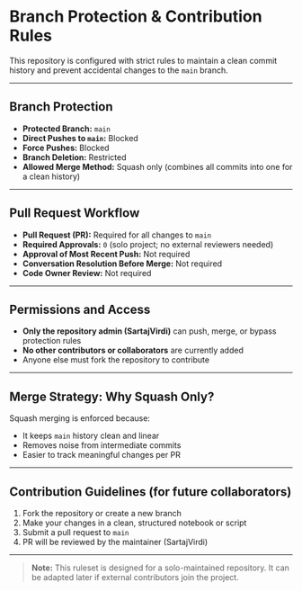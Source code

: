 # Branch Protection & Contribution Rules

This repository is configured with strict rules to maintain a clean commit history and prevent accidental changes to the `main` branch.

---

##  Branch Protection

- **Protected Branch:** `main`
- **Direct Pushes to `main`:** Blocked
- **Force Pushes:** Blocked
- **Branch Deletion:** Restricted
- **Allowed Merge Method:** Squash only (combines all commits into one for a clean history)

---

##  Pull Request Workflow

- **Pull Request (PR):** Required for all changes to `main`
- **Required Approvals:** `0` (solo project; no external reviewers needed)
- **Approval of Most Recent Push:** Not required
- **Conversation Resolution Before Merge:** Not required
- **Code Owner Review:** Not required

---

##  Permissions and Access

- **Only the repository admin (SartajVirdi)** can push, merge, or bypass protection rules
- **No other contributors or collaborators** are currently added
- Anyone else must fork the repository to contribute

---

##  Merge Strategy: Why Squash Only?

Squash merging is enforced because:
- It keeps `main` history clean and linear
- Removes noise from intermediate commits
- Easier to track meaningful changes per PR

---

##  Contribution Guidelines (for future collaborators)

1. Fork the repository or create a new branch
2. Make your changes in a clean, structured notebook or script
3. Submit a pull request to `main`
4. PR will be reviewed by the maintainer (SartajVirdi)

---

> **Note:** This ruleset is designed for a solo-maintained repository. It can be adapted later if external contributors join the project.
